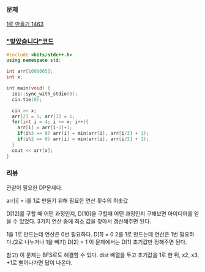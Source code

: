 ### 문제 

[1로 만들기 1463](https://www.acmicpc.net/problem/1463)



### ["맞았습니다"코드](http://boj.kr/311130e9a2ce40db8ac0b2069bb335f4) 

```c++
#include <bits/stdc++.h>
using namespace std;

int arr[1000005];
int x;

int main(void) {
  ios::sync_with_stdio(0);
  cin.tie(0);

  cin >> x;
  arr[2] = 1; arr[3] = 1;
  for(int i = 4; i <= x; i++){
    arr[i] = arr[i-1]+1;
    if(i%3 == 0) arr[i] = min(arr[i], arr[i/3] + 1);
    if(i%2 == 0) arr[i] = min(arr[i], arr[i/2] + 1);
  }
  cout << arr[x];
}
```


### 리뷰

관찰이 필요한 DP문제다. 

arr[i] = i를 1로 만들기 위해 필요한 연산 횟수의 최솟값 

D[12]를 구할 때 어떤 과정인지, D[10]을 구할때 어떤 과정인지 구해보면 아이디어를 얻을 수 있었다. 
3가지 연산 중에 최소 값을 찾아서 갱신해주면 된다. 

1을 1로 만드는데 연산은 0번 필요하다. D[1] = 0
2를 1로 만드는데 연산은 1번 필요하다.(2로 나누거나 1을 빼기) D[2] = 1
이 문제에서는 D[1] 초기값만 정해주면 된다.

참고) 이 문제는 BFS로도 해결할 수 있다. dist 배열을 두고 초기값을 1로 한 뒤, x2, x3, +1로 뻗어나가면 답이 나온다. 


